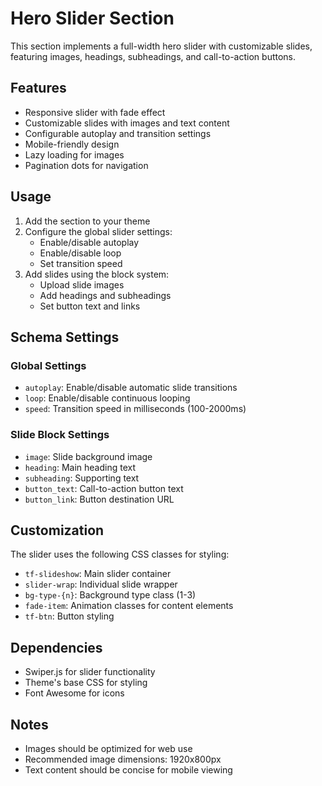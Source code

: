 # Hero Slider Section

This section implements a full-width hero slider with customizable slides, featuring images, headings, subheadings, and call-to-action buttons.

## Features

- Responsive slider with fade effect
- Customizable slides with images and text content
- Configurable autoplay and transition settings
- Mobile-friendly design
- Lazy loading for images
- Pagination dots for navigation

## Usage

1. Add the section to your theme
2. Configure the global slider settings:
   - Enable/disable autoplay
   - Enable/disable loop
   - Set transition speed
3. Add slides using the block system:
   - Upload slide images
   - Add headings and subheadings
   - Set button text and links

## Schema Settings

### Global Settings
- `autoplay`: Enable/disable automatic slide transitions
- `loop`: Enable/disable continuous looping
- `speed`: Transition speed in milliseconds (100-2000ms)

### Slide Block Settings
- `image`: Slide background image
- `heading`: Main heading text
- `subheading`: Supporting text
- `button_text`: Call-to-action button text
- `button_link`: Button destination URL

## Customization

The slider uses the following CSS classes for styling:
- `tf-slideshow`: Main slider container
- `slider-wrap`: Individual slide wrapper
- `bg-type-{n}`: Background type class (1-3)
- `fade-item`: Animation classes for content elements
- `tf-btn`: Button styling

## Dependencies

- Swiper.js for slider functionality
- Theme's base CSS for styling
- Font Awesome for icons

## Notes

- Images should be optimized for web use
- Recommended image dimensions: 1920x800px
- Text content should be concise for mobile viewing 